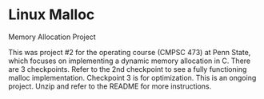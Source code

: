 # Linux Malloc
Memory Allocation Project

This was project #2 for the operating course (CMPSC 473) at Penn State, which focuses on implementing a dynamic memory allocation in C. There are 3 checkpoints. Refer to the 2nd checkpoint to see a fully functioning malloc implementation. Checkpoint 3 is for optimization. This is an ongoing project. Unzip and refer to the README for more instructions.
